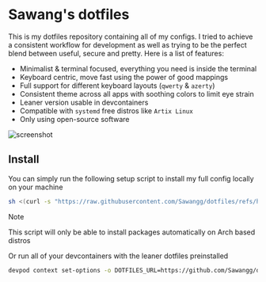 # Sawang's dotfiles

This is my dotfiles repository containing all of my configs. I tried to achieve a consistent workflow for development as well as trying to be the perfect blend between useful, secure and pretty. Here is a list of features:

- Minimalist & terminal focused, everything you need is inside the terminal
- Keyboard centric, move fast using the power of good mappings
- Full support for different keyboard layouts (`qwerty` & `azerty`)
- Consistent theme across all apps with soothing colors to limit eye strain
- Leaner version usable in devcontainers
- Compatible with `systemd` free distros like `Artix Linux`
- Only using open-source software

![screenshot](https://github.com/user-attachments/assets/2a6944c0-f293-4043-828a-7f855e5723b3)

## Install

You can simply run the following setup script to install my full config locally on your machine

```sh
sh <(curl -s "https://raw.githubusercontent.com/Sawangg/dotfiles/refs/heads/master/setup.sh")
```

> [!NOTE]
> This script will only be able to install packages automatically on Arch based distros

Or run all of your devcontainers with the leaner dotfiles preinstalled

```sh
devpod context set-options -o DOTFILES_URL=https://github.com/Sawangg/dotfiles -o DOTFILES_SCRIPT=lean.sh
```

